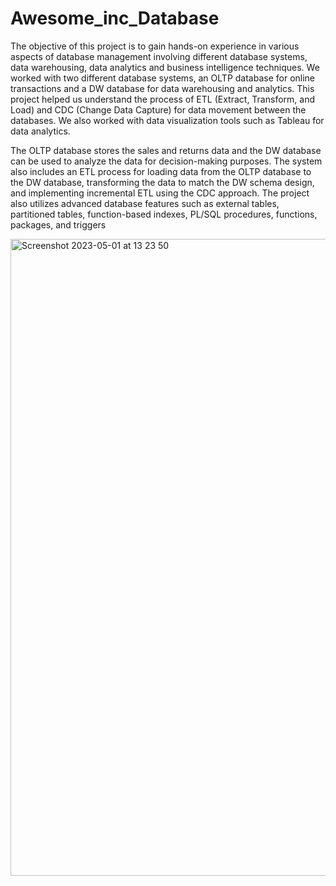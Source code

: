 # Awesome_inc_Database

The objective of this project is to gain hands-on experience in various aspects of database management involving different database systems, data warehousing, data analytics and business intelligence techniques. We worked with two different database systems, an OLTP database for online transactions and a DW database for data warehousing and analytics. This project helped us understand the process of ETL (Extract, Transform, and Load) and CDC (Change Data Capture) for data movement between the databases. We also worked with data visualization tools such as Tableau for data analytics.

The OLTP database stores the sales and returns data and the DW database can be used to analyze the data for decision-making purposes. The system also includes an ETL process for loading data from the OLTP database to the DW database, transforming the data to match the DW schema design, and implementing incremental ETL using the CDC approach. The project also utilizes advanced database features such as external tables, partitioned tables, function-based indexes, PL/SQL procedures, functions, packages, and triggers

<img width="1019" alt="Screenshot 2023-05-01 at 13 23 50" src="https://github.com/Anshika-98/Awesome_inc_Database/assets/54713632/8d8d5c81-94d0-476d-90e0-5cdce144d6f1">

